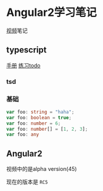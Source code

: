 # Angular2学习笔记
[视频](https://www.youtube.com/watch?v=KL4Yi3WtymA)笔记

## typescript
[手册](https://github.com/AngularClass/typescript-workshop)
[练习todo](https://github.com/tastejs/todomvc/tree/master/examples/angular2)
### tsd

### 基础
```typescript
var foo: string = "haha";
var foo: boolean = true;
var foo: number = 6;
var foo: number[] = [1, 2, 3];
var foo: any
```

## Angular2
视频中的是alpha version(45)

现在的版本是 `RC5`

